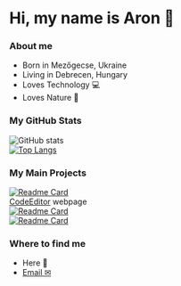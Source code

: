 # Hi, my name is Aron 👋

### About me
- Born in Mezőgecse, Ukraine 
- Living in Debrecen, Hungary 
- Loves Technology 💻
- Loves Nature 🌳


### My GitHub Stats
![GitHub stats](https://github-readme-stats.vercel.app/api?username=sciencewolf&show_icons=true&theme=nightowl)
<br>
[![Top Langs](https://github-readme-stats.vercel.app/api/top-langs/?username=sciencewolf&layout=compact&langs_count=10)](https://github.com/Sciencewolf?tab=repositories)
<br>

### My Main Projects
[![Readme Card](https://github-readme-stats.vercel.app/api/pin/?username=sciencewolf&repo=codeeditor&show_owner=true&theme=nightowl)](https://github.com/Sciencewolf/CodeEditor)
<br>
[CodeEditor](https://sciencewolf.github.io/CodeEditor/) webpage
<br>
[![Readme Card](https://github-readme-stats.vercel.app/api/pin/?username=sciencewolf&repo=pozpp_beta&show_owner=true&theme=nightowl)](https://github.com/Sciencewolf/pozpp_beta)
<br>
[![Readme Card](https://github-readme-stats.vercel.app/api/pin/?username=sciencewolf&repo=tiktokvideomaker&show_owner=true&theme=nightowl)](https://github.com/Sciencewolf/tiktokvideomaker)
<br>

### Where to find me
- Here 👋
- [Email ✉](mailto:aron17marton@gmail.com)